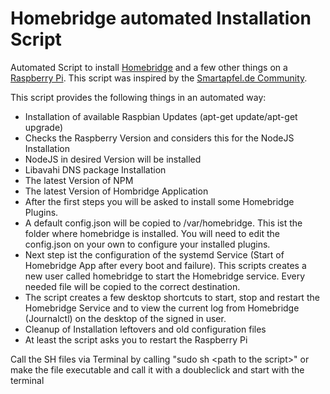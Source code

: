 # Homebridge automated Installation Script
Automated Script to install <a href="https://github.com/nfarina/homebridge" target="_blank">Homebridge</a> and a few other things on a <a href="https://www.raspberrypi.org" targe="_blank">Raspberry Pi</a>. This script was inspired by the <a href="forum.smartapfel.de" target="_blank">Smartapfel.de Community</a>.

This script provides the following things in an automated way:
<ul>
<li>Installation of available Raspbian Updates (apt-get update/apt-get upgrade) </li>
<li>Checks the Raspberry Version and considers this for the NodeJS Installation</li>
<li>NodeJS in desired Version will be installed</li>
<li>Libavahi DNS package Installation</li>
<li>The latest Version of NPM</li>
<li>The latest Version of Hombridge Application</li>
<li>After the first steps you will be asked to install some Homebridge Plugins.</li>
<li>A default config.json will be copied to /var/homebridge. This ist the folder where homebridge is installed. You will need to edit the config.json on your own to configure your installed plugins.</li>
<li>Next step ist the configuration of the systemd Service (Start of Homebridge App after every boot and failure). This scripts creates a new user called homebridge to start the Homebridge service. Every needed file will be copied to the correct destination.</li>
<li>The script creates a few desktop shortcuts to start, stop and restart the Homebridge Service and to view the current log from Homebridge (Journalctl) on the desktop of the signed in user.</li>
<li>Cleanup of Installation leftovers and old configuration files</li>
<li>At least the script asks you to restart the Raspberry Pi</li>
</ul>

Call the SH files via Terminal by calling "sudo sh \<path to the script\>" or make the file
executable and call it with a doubleclick and start with the terminal 
